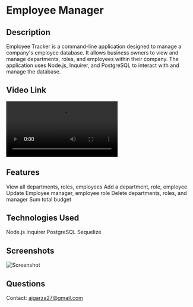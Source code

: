 # Employee Manager

## Description

Employee Tracker is a command-line application designed to manage a company's employee database. It allows business owners to view and manage departments, roles, and employees within their company. The application uses Node.js, Inquirer, and PostgreSQL to interact with and manage the database.

## Video Link

![Video](./assets/employeeTracker.mp4)

## Features

View all departments, roles, employees
Add a department, role, employee
Update Employee manager, employee role
Delete departments, roles, and manager
Sum total budget

## Technologies Used

Node.js
Inquirer
PostgreSQL
Sequelize

## Screenshots

![Screenshot](tracker.png)

## Questions

Contact: ajgarza27@gmail.com